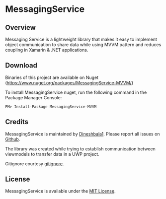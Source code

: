 # MessagingService

Overview
--------

Messaging Service is a lightweight library that makes it easy to implement object communication to share data while using MVVM pattern and reduces coupling in Xamarin & .NET applications.

Download
----------
Binaries of this project are available on Nuget (https://www.nuget.org/packages/MessagingService-MVVM/)

To install MessagingService nuget, run the following command in the Package Manager Console:

```
PM> Install-Package MessagingService-MVVM
```

Credits
-------

MessagingService is maintained by [Dineshbala1](https://github.com/Dineshbala1/). Please report all issues on [Github](https://github.com/Dineshbala1/MessagingService/issues).

The library was created while trying to establish communication between viewmodels to transfer data in a UWP project.

Gitignore courtesy [gitignore](https://github.com/github/gitignore).

License
-------

MessagingService is available under the [MIT License](https://github.com/Dineshbala1/MessagingService/blob/master/License).
